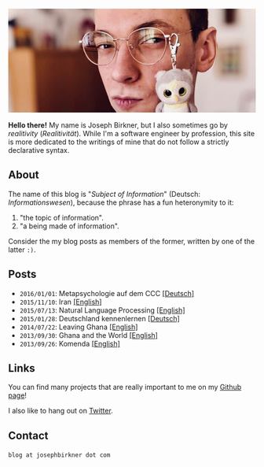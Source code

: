 ![me](me.jpg)

**Hello there!** My name is Joseph Birkner, but I also sometimes go by *realitivity* (*Realitivität*). While I'm a software engineer by profession, this site is more dedicated to the writings of mine that do not follow a strictly declarative syntax.

## About

The name of this blog is "*Subject of Information*" (Deutsch: *Informationswesen*), because the phrase has a fun heteronymity to it:
 
1. "the topic of information".
2. "a being made of information".

Consider the my blog posts as members of the former, written by one of the latter `:)`.

## Posts

* `2016/01/01`: Metapsychologie auf dem CCC [[Deutsch]](blog/5_metapsychologie/de.md)
* `2015/11/10`: Iran [[English]](blog/4_iran/en.md)
* `2015/07/13`: Natural Language Processing [[English]](blog/3_nlp/en.md)
* `2015/01/28`: Deutschland kennenlernen [[Deutsch]](blog/4_deutschland/de.md)
* `2014/07/22`: Leaving Ghana [[English]](blog/2_leaving_ghana/en.md)
* `2013/09/30`: Ghana and the World [[English]](blog/1_africa/en.md)
* `2013/09/26`: Komenda [[English]](blog/0_komenda/en.md)

## Links

You can find many projects that are really important to me on my [Github page](https://github.com/josephbirkner)!

I also like to hang out on [Twitter](https://twitter.com/realitivite).

## Contact

`blog at josephbirkner dot com`
